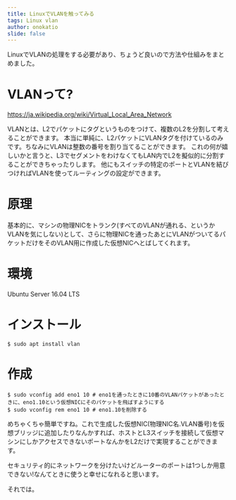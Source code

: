 ```yaml
---
title: LinuxでVLANを触ってみる
tags: Linux vlan
author: onokatio
slide: false
---
```

LinuxでVLANの処理をする必要があり、ちょうど良いので方法や仕組みをまとめました。

# VLANって?

https://ja.wikipedia.org/wiki/Virtual_Local_Area_Network

VLANとは、L2でパケットにタグというものをつけて、複数のL2を分割して考えることができます。
本当に単純に、L2パケットにVLANタグを付けているのみです。ちなみにVLANは整数の番号を割り当てることができます。
これの何が嬉しいかと言うと、L3でセグメントをわけなくてもLAN内でL2を擬似的に分割することができちゃったりします。
他にもスイッチの特定のポートとVLANを結びつければVLANを使ってルーティングの設定ができます。

# 原理
基本的に、マシンの物理NICをトランク(すべてのVLANが通れる、というかVLANを気にしない)として、さらに物理NICを通ったあとにVLANがついてるパケットだけをそのVLAN用に作成した仮想NICへとばしてくれます。

# 環境
Ubuntu Server 16.04 LTS

# インストール

```shell-session:shell
$ sudo apt install vlan
```
# 作成

```shell-session:shell
$ sudo vconfig add eno1 10 # eno1を通ったときに10番のVLANパケットがあったときに、eno1.10という仮想NICにそのパケットを飛ばすようにする
$ sudo vconfig rem eno1 10 # eno1.10を削除する
```

めちゃくちゃ簡単ですね。これで生成した仮想NIC(物理NIC名.VLAN番号)を仮想ブリッジに追加したりなんかすれば、ホストとL3スイッチを接続して仮想マシンにしかアクセスできないポートなんかをL2だけで実現することができます。

セキュリティ的にネットワークを分けたいけどルーターのポートは1つしか用意できない!なんてときに使うと幸せになれると思います。

それでは。


